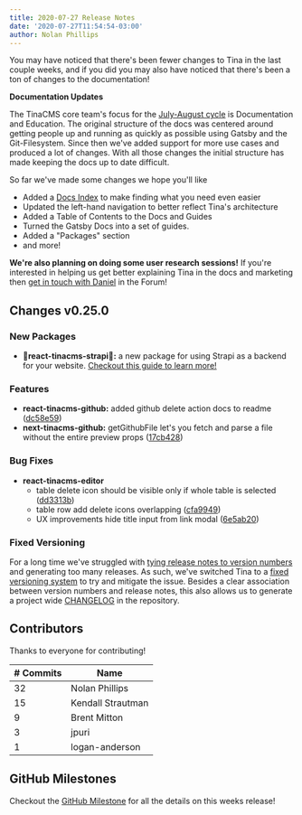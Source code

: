 ```yaml
---
title: 2020-07-27 Release Notes
date: '2020-07-27T11:54:54-03:00'
author: Nolan Phillips
---
```

You may have noticed that there's been fewer changes to Tina in the last couple weeks, and if you did you may also have noticed that there's been a ton of changes to the documentation!

**Documentation Updates**

The TinaCMS core team's focus for the [July-August cycle]() is Documentation and Education. The original structure of the docs was centered around getting people up and running as quickly as possible using Gatsby and the Git-Filesystem. Since then we've added support for more use cases and produced a lot of changes. With all those changes the initial structure has made keeping the docs up to date difficult.

So far we've made some changes we hope you'll like

* Added a [Docs Index]() to make finding what you need even easier
* Updated the left-hand navigation to better reflect Tina's architecture
* Added a Table of Contents to the Docs and Guides
* Turned the Gatsby Docs into a set of guides.
* Added a "Packages" section
* and more!

**We're also planning on doing some user research sessions!** If you're interested in helping us get better explaining Tina in the docs and marketing then [get in touch with Daniel](https://community.tinacms.org/t/feedback-for-the-tina-team/276) in the Forum!

## Changes v0.25.0

### New Packages

* **🎉react-tinacms-strapi🎉:** a new package for using Strapi as a backend for your website. [Checkout this guide to learn more!](/guides/nextjs/tina-with-strapi/overview)

### Features

* **react-tinacms-github:** added github delete action docs to readme ([dc58e59](https://github.com/tinacms/tinacms/commit/dc58e590f0fdc4874ed243989d83a795e4930d88))
* **next-tinacms-github:** getGithubFile let's you fetch and parse a file without the entire preview props ([17cb428](https://github.com/tinacms/tinacms/commit/17cb42840b080a671d69ca91ee2b85a57fec6db9))

### Bug Fixes

* **react-tinacms-editor**
  * table delete icon should be visible only if whole table is selected ([dd3313b](https://github.com/tinacms/tinacms/commit/dd3313b8215ab30ccbdfd377bbd92883570ad8a9))
  * table row add delete icons overlapping ([cfa9949](https://github.com/tinacms/tinacms/commit/cfa9949c4580d09481362071e562fd7f795496d0))
  * UX improvements hide title input from link modal ([6e5ab20](https://github.com/tinacms/tinacms/commit/6e5ab20631435508b1e16f7261b772008c3dda1d))

### Fixed Versioning

For a long time we've struggled with [tying release notes to version numbers](https://github.com/tinacms/tinacms/issues/1331) and generating too many releases. As such, we've switched Tina to a [fixed versioning system]() to try and mitigate the issue. Besides a clear association between version numbers and release notes, this also allows us to generate a project wide [CHANGELOG]() in the repository. 

## Contributors

Thanks to everyone for contributing!

| # Commits | Name |
| --- | --- |
| 32 | Nolan Phillips |
| 15 | Kendall Strautman |
| 9 | Brent Mitton |
| 3 | jpuri |
| 1 | logan-anderson |

## GitHub Milestones

Checkout the [GitHub Milestone](https://github.com/tinacms/tinacms/milestone/33?closed=1) for all the details on this weeks release!